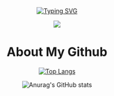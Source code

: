 <div align="center">
  
  <!-- dynamic typing effect 动态打字效果 -->
  <div align="center">
    <a href="https://blog.sunguoqi.com/">
      <img src="https://readme-typing-svg.demolab.com?font=Fira+Code&pause=1000&width=435&lines=console.log(adminoryuan~~); &center=true&size=27" alt="Typing SVG" />
    </a>
  </div>

  <!-- knock code pictures 敲代码的图片 -->
  <img src="https://cdn.jsdelivr.net/gh/sun0225SUN/sun0225SUN/assets/images/coding.gif" /><br>

# About My Github
[![Top Langs](https://github-readme-stats.vercel.app/api/top-langs/?username=adminoryuan)](https://github.com/adminoryuan)

![Anurag's GitHub stats](https://github-readme-stats.vercel.app/api?username=adminoryuan&show_icons=true&theme=tokyonight)


</div>

